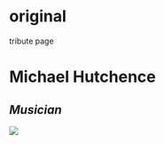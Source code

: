 # original

tribute page

<h1 class="text-charcoal text-center">Michael Hutchence</h1> 
<h2 class="text-charcoal text-center"><em>Musician</em></h2>
<div class="container-fluid">
  <div class="row">    
  </div>
</div>
<style>
  .smaller-image {
  width: 400px;
  }
</style>
<img src="http://cache2.asset-cache.net/gc/480311767-musician-michael-hutchence-of-the-band-inxs-gettyimages.jpg?v=1&c=IWSAsset&k=2&d=X7WJLa88Cweo9HktRLaNXlC0sqKCMJ%2f%2b9fMZJQ6jXJZB8FfMbM9ixyUB82VlvQfA" class="center-block image-responsive">

